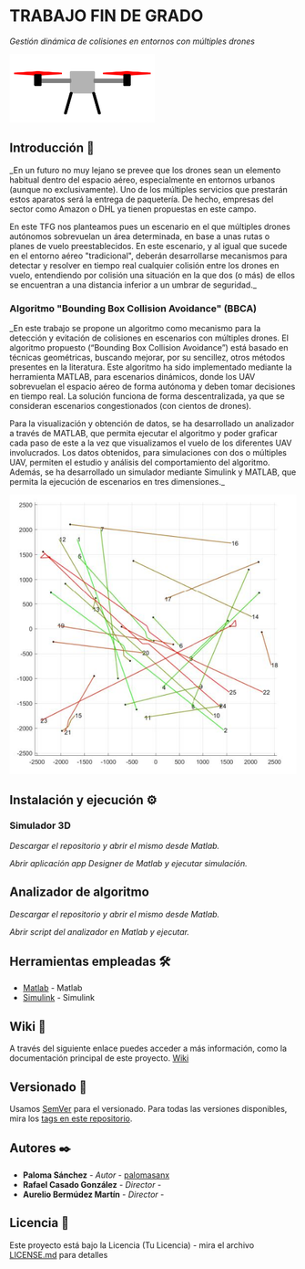 # TRABAJO FIN DE GRADO

_Gestión dinámica de colisiones en entornos con múltiples drones_

![Dron](https://github.com/PalomaSanx/UAVsimulation_TFG/blob/master/imgReadme/dron.png)

## Introducción 🚀

_En un futuro no muy lejano se prevee que los drones sean un elemento habitual dentro del espacio aéreo,
especialmente en entornos urbanos (aunque no exclusivamente). Uno de los múltiples servicios que
prestarán estos aparatos será la entrega de paquetería. De hecho, empresas del sector como Amazon o
DHL ya tienen propuestas en este campo.

En este TFG nos planteamos pues un escenario en el que múltiples drones autónomos sobrevuelan un área
determinada, en base a unas rutas o planes de vuelo preestablecidos. En este escenario, y al igual que
sucede en el entorno aéreo "tradicional", deberán desarrollarse mecanismos para detectar y resolver en
tiempo real cualquier colisión entre los drones en vuelo, entendiendo por colisión una situación en la que
dos (o más) de ellos se encuentran a una distancia inferior a un umbrar de seguridad._


### Algoritmo "Bounding Box Collision Avoidance" (BBCA)

_En este trabajo se propone un algoritmo como mecanismo para la detección y evitación de colisiones en escenarios con múltiples drones. El algoritmo propuesto (“Bounding Box Collision Avoidance”) está basado en técnicas geométricas, buscando mejorar, por su sencillez, otros métodos presentes en la literatura.
Este algoritmo ha sido implementado mediante la herramienta MATLAB, para escenarios dinámicos, donde los UAV sobrevuelan el espacio aéreo de forma autónoma y deben tomar decisiones en tiempo real. La solución funciona de forma descentralizada, ya que se consideran escenarios congestionados (con cientos de drones).

Para la visualización y obtención de datos, se ha desarrollado un analizador a través de MATLAB, que permita ejecutar el algoritmo y poder graficar cada paso de este a la vez que visualizamos el vuelo de los diferentes UAV involucrados. Los datos obtenidos, para simulaciones con dos o múltiples UAV, permiten el estudio y análisis del comportamiento del algoritmo. Además, se ha desarrollado un simulador mediante Simulink y MATLAB, que permita la ejecución de escenarios en tres dimensiones._  

![Dron](https://github.com/PalomaSanx/UAVsimulation_TFG/blob/master/imgReadme/simulacion.jpg)

## Instalación y ejecución ⚙️

### Simulador 3D

_Descargar el repositorio y abrir el mismo desde Matlab._

_Abrir aplicación app Designer de Matlab y ejecutar simulación._

## Analizador de algoritmo

_Descargar el repositorio y abrir el mismo desde Matlab._

_Abrir script del analizador en Matlab y ejecutar._


## Herramientas empleadas 🛠️

* [Matlab](https://es.mathworks.com/) - Matlab
* [Simulink](https://es.mathworks.com/products/simulink.html) - Simulink

## Wiki 📖

A través del siguiente enlace puedes acceder a más información, como la documentación principal de este proyecto. [Wiki](https://github.com/PalomaSanx/UAVsimulation_TFG/tree/master/wiki)

## Versionado 📌

Usamos [SemVer](http://semver.org/) para el versionado. Para todas las versiones disponibles, mira los [tags en este repositorio](https://github.com/PalomaSanx/UAVsimulation_TFG.git/tags).

## Autores ✒️

* **Paloma Sánchez** - *Autor* - [palomasanx](https://github.com/PalomaSanx)
* **Rafael Casado González** - *Director* - 
* **Aurelio Bermúdez Martín** - *Director* - 

## Licencia 📄

Este proyecto está bajo la Licencia (Tu Licencia) - mira el archivo [LICENSE.md](LICENSE.md) para detalles

